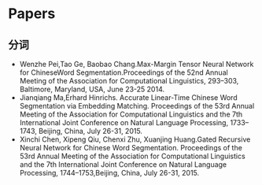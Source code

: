 # Papers

## 分词
- Wenzhe Pei,Tao Ge, Baobao Chang.Max-Margin Tensor Neural Network for ChineseWord Segmentation.Proceedings of the 52nd Annual Meeting of the Association for Computational Linguistics, 293–303, Baltimore, Maryland, USA, June 23-25 2014.
- Jianqiang Ma,Erhard Hinrichs. Accurate Linear-Time Chinese Word Segmentation via Embedding Matching. Proceedings of the 53rd Annual Meeting of the Association for Computational Linguistics and the 7th International Joint Conference on Natural Language Processing, 1733–1743, Beijing, China, July 26-31, 2015.
- Xinchi Chen, Xipeng Qiu, Chenxi Zhu, Xuanjing Huang.Gated Recursive Neural Network for Chinese Word Segmentation. Proceedings of the 53rd Annual Meeting of the Association for Computational Linguistics and the 7th International Joint Conference on Natural Language Processing, 1744–1753,Beijing, China, July 26-31, 2015.
